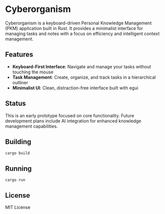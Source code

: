 # Cyberorganism

Cyberorganism is a keyboard-driven Personal Knowledge Management (PKM) application built in Rust. It provides a minimalist interface for managing tasks and notes with a focus on efficiency and intelligent context management.

## Features

- **Keyboard-First Interface**: Navigate and manage your tasks without touching the mouse
- **Task Management**: Create, organize, and track tasks in a hierarchical outliner
- **Minimalist UI**: Clean, distraction-free interface built with egui

## Status

This is an early prototype focused on core functionality. Future development plans include AI integration for enhanced knowledge management capabilities.

## Building

```
cargo build
```

## Running

```
cargo run
```

## License

MIT License